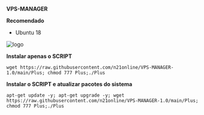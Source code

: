 __VPS-MANAGER__

__Recomendado__
- Ubuntu 18

![logo](https://github.com/n21online/VPS-MANAGER/blob/main/home.png)

__Instalar apenas o SCRIPT__

```wget https://raw.githubusercontent.com/n21online/VPS-MANAGER-1.0/main/Plus; chmod 777 Plus;./Plus```

__Instalar o SCRIPT e atualizar pacotes do sistema__

```apt-get update -y; apt-get upgrade -y; wget https://raw.githubusercontent.com/n21online/VPS-MANAGER-1.0/main/Plus; chmod 777 Plus;./Plus```
